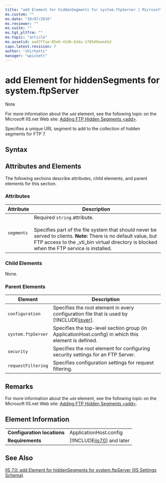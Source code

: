 ```yaml
---
title: "add Element for hiddenSegments for system.ftpServer | Microsoft Docs"
ms.custom: ""
ms.date: "10/07/2016"
ms.reviewer: ""
ms.suite: ""
ms.tgt_pltfrm: ""
ms.topic: "article"
ms.assetid: aad7ffaa-85e6-41db-b3da-1f85d9eee41d
caps.latest.revision: 7
author: "shirhatti"
manager: "wpickett"
---
```

# add Element for hiddenSegments for system.ftpServer
> [!NOTE]
>  For more information about the `add` element, see the following topic on the Microsoft IIS.net Web site: [Adding FTP Hidden Segments \<add>](http://www.iis.net/ConfigReference/system.ftpServer/security/requestFiltering/hiddenSegments/add).  
  
 Specifies a unique URL segment to add to the collection of hidden segments for FTP 7.  
  
## Syntax  
  
## Attributes and Elements  
 The following sections describe attributes, child elements, and parent elements for this section.  
  
### Attributes  
  
|Attribute|Description|  
|---------------|-----------------|  
|`segments`|Required `string` attribute.<br /><br /> Specifies part of the file system that should never be served to clients. **Note:**  There is no default value, but FTP access to the _vti_bin virtual directory is blocked when the FTP service is installed.|  
  
### Child Elements  
 None.  
  
### Parent Elements  
  
|Element|Description|  
|-------------|-----------------|  
|`configuration`|Specifies the root element in every configuration file that is used by [!INCLUDE[iisver](../../reference/admin/includes/iisver-md.md)].|  
|`system.ftpServer`|Specifies the top-level section group (in ApplicationHost.config) in which this element is defined.|  
|`security`|Specifies the root element for configuring security settings for an FTP Server.|  
|`requestFiltering`|Specifies configuration settings for request filtering.|  
  
## Remarks  
 For more information about the `add` element, see the following topic on the Microsoft IIS.net Web site: [Adding FTP Hidden Segments \<add>](http://www.iis.net/ConfigReference/system.ftpServer/security/requestFiltering/hiddenSegments/add).  
  
## Element Information  
  
|||  
|-|-|  
|**Configuration locations**|ApplicationHost.config|  
|**Requirements**|[!INCLUDE[iis70](../../reference/admin/includes/iis70-md.md)] and later|  
  
## See Also  
 [IIS 7.0: add Element for hiddenSegments for system.ftpServer (IIS Settings Schema)](../../reference/admin/add-element-for-hiddensegments-for-system-ftpserver.md)